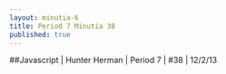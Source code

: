 ```yaml
---
layout: minutia-6
title: Period 7 Minutia 38
published: true
---
```


##Javascript
| Hunter Herman | Period 7 | #38 | 12/2/13
